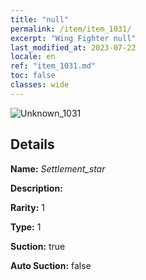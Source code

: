 ```yaml
---
title: "null"
permalink: /item/item_1031/
excerpt: "Wing Fighter null"
last_modified_at: 2023-07-22
locale: en
ref: "item_1031.md"
toc: false
classes: wide
---
```



 ![Unknown_1031](/images/item/Settlement_star_p.png)



## Details

 **Name:** *Settlement_star* 

 **Description:** 

 **Rarity:** 1 

 **Type:** 1 

 **Suction:** true 

 **Auto Suction:** false 


